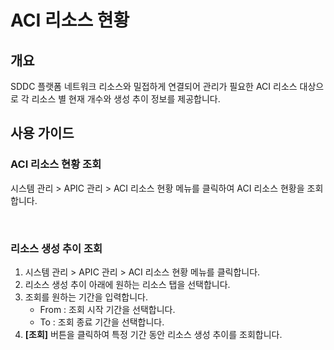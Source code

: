 # ACI 리소스 현황

## 개요

SDDC 플랫폼 네트워크 리소스와 밀접하게 연결되어 관리가 필요한 ACI 리소스 대상으로 각 리소스 별 현재 개수와 생성 추이 정보를 제공합니다.



## 사용 가이드

### ACI 리소스 현황 조회

시스템 관리 > APIC 관리 > ACI 리소스 현황 메뉴를 클릭하여 ACI 리소스 현황을 조회합니다.

<figure><img src="../../.gitbook/assets/스크린샷 2024-01-31 오후 2.57.56.png" alt=""><figcaption></figcaption></figure>

### 리소스 생성 추이 조회

1. 시스템 관리 > APIC 관리 > ACI 리소스 현황 메뉴를 클릭합니다.
2. 리소스 생성 추이 아래에 원하는 리소스 탭을 선택합니다.
3. 조회를 원하는 기간을 입력합니다.
   * From : 조회 시작 기간을 선택합니다.
   * To : 조회 종료 기간을 선택합니다.
4. **\[조회]** 버튼을 클릭하여 특정 기간 동안 리소스 생성 추이를 조회합니다.

<figure><img src="../../.gitbook/assets/스크린샷 2024-01-31 오후 2.58.07.png" alt=""><figcaption></figcaption></figure>
